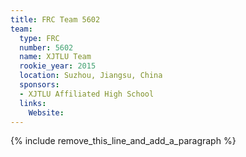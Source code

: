 ```yaml
---
title: FRC Team 5602
team:
  type: FRC
  number: 5602
  name: XJTLU Team
  rookie_year: 2015
  location: Suzhou, Jiangsu, China
  sponsors:
  - XJTLU Affiliated High School
  links:
    Website:
---
```


{% include remove_this_line_and_add_a_paragraph %}